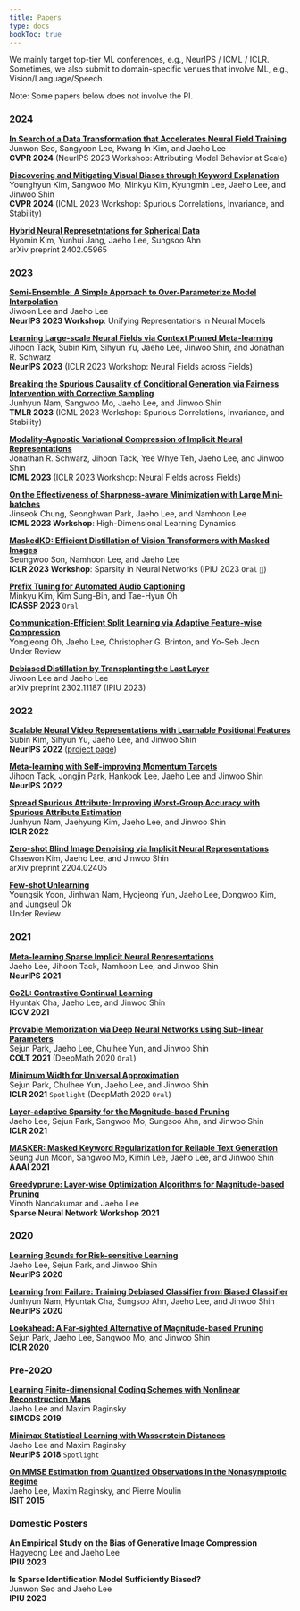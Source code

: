 ```yaml
---
title: Papers
type: docs
bookToc: true
---
```


We mainly target top-tier ML conferences, e.g., NeurIPS / ICML / ICLR.  
Sometimes, we also submit to domain-specific venues that involve ML, e.g., Vision/Language/Speech.

Note: Some papers below does not involve the PI.

### **2024**
[**In Search of a Data Transformation that Accelerates Neural Field Training**](https://arxiv.org/abs/2311.17094)  
Junwon Seo, Sangyoon Lee, Kwang In Kim, and Jaeho Lee  
**CVPR 2024** (NeurIPS 2023 Workshop: Attributing Model Behavior at Scale)  

[**Discovering and Mitigating Visual Biases through Keyword Explanation**](https://arxiv.org/abs/2301.11104)  
Younghyun Kim, Sangwoo Mo, Minkyu Kim, Kyungmin Lee, Jaeho Lee, and Jinwoo Shin  
**CVPR 2024** (ICML 2023 Workshop: Spurious Correlations, Invariance, and Stability)  

[**Hybrid Neural Represetntations for Spherical Data**](https://arxiv.org/abs/2402.05965)  
Hyomin Kim, Yunhui Jang, Jaeho Lee, Sungsoo Ahn  
arXiv preprint 2402.05965  

### **2023**

[**Semi-Ensemble: A Simple Approach to Over-Parameterize Model Interpolation**](https://unireps.org)  
Jiwoon Lee and Jaeho Lee  
**NeurIPS 2023 Workshop**: Unifying Representations in Neural Models

[**Learning Large-scale Neural Fields via Context Pruned Meta-learning**](https://arxiv.org/abs/2302.00617)  
Jihoon Tack, Subin Kim, Sihyun Yu, Jaeho Lee, Jinwoo Shin, and Jonathan R. Schwarz  
**NeurIPS 2023** (ICLR 2023 Workshop: Neural Fields across Fields)

[**Breaking the Spurious Causality of Conditional Generation via Fairness Intervention with Corrective Sampling**](https://openreview.net/forum?id=VV4zJwLwI7)  
Junhyun Nam, Sangwoo Mo, Jaeho Lee, and Jinwoo Shin  
**TMLR 2023** (ICML 2023 Workshop: Spurious Correlations, Invariance, and Stability)

[**Modality-Agnostic Variational Compression of Implicit Neural Representations**](https://openreview.net/forum?id=bBXCCSoVQZ)  
Jonathan R. Schwarz, Jihoon Tack, Yee Whye Teh, Jaeho Lee, and Jinwoo Shin  
**ICML 2023** (ICLR 2023 Workshop: Neural Fields across Fields)

[**On the Effectiveness of Sharpness-aware Minimization with Large Mini-batches**](https://icml.cc/virtual/2023/25899)  
Jinseok Chung, Seonghwan Park, Jaeho Lee, and Namhoon Lee  
**ICML 2023 Workshop**: High-Dimensional Learning Dynamics

[**MaskedKD: Efficient Distillation of Vision Transformers with Masked Images**](https://arxiv.org/abs/2302.10494)  
Seungwoo Son, Namhoon Lee, and Jaeho Lee  
**ICLR 2023 Workshop**: Sparsity in Neural Networks (IPIU 2023 `Oral` `🥉`)

[**Prefix Tuning for Automated Audio Captioning**](https://prefixaac.github.io)  
Minkyu Kim, Kim Sung-Bin, and Tae-Hyun Oh  
**ICASSP 2023** `Oral`

[**Communication-Efficient Split Learning via Adaptive Feature-wise Compression**](https://arxiv.org/abs/2307.10805)  
Yongjeong Oh, Jaeho Lee, Christopher G. Brinton, and Yo-Seb Jeon  
Under Review

[**Debiased Distillation by Transplanting the Last Layer**](https://arxiv.org/abs/2302.11187)  
Jiwoon Lee and Jaeho Lee  
arXiv preprint 2302.11187 (IPIU 2023)


### **2022**

[**Scalable Neural Video Representations with Learnable Positional Features**](https://openreview.net/forum?id=OxfI-3i5M8g)  
Subin Kim, Sihyun Yu, Jaeho Lee, and Jinwoo Shin  
**NeurIPS 2022** ([project page](https://subin-kim-cv.github.io/NVP/))

[**Meta-learning with Self-improving Momentum Targets**](https://openreview.net/forum?id=FCNMbF_TsKm)  
Jihoon Tack, Jongjin Park, Hankook Lee, Jaeho Lee and Jinwoo Shin  
**NeurIPS 2022**

[**Spread Spurious Attribute: Improving Worst-Group Accuracy with Spurious Attribute Estimation**](https://openreview.net/forum?id=_F9xpOrqyX9)  
Junhyun Nam, Jaehyung Kim, Jaeho Lee, and Jinwoo Shin  
**ICLR 2022**

[**Zero-shot Blind Image Denoising via Implicit Neural Representations**](https://arxiv.org/abs/2204.02405)  
Chaewon Kim, Jaeho Lee, and Jinwoo Shin  
arXiv preprint 2204.02405

[**Few-shot Unlearning**](https://arxiv.org/abs/2205.15567)  
Youngsik Yoon, Jinhwan Nam, Hyojeong Yun, Jaeho Lee, Dongwoo Kim, and Jungseul Ok  
Under Review


### **2021**

[**Meta-learning Sparse Implicit Neural Representations**](https://openreview.net/forum?id=Tn0PnRY877g)  
Jaeho Lee, Jihoon Tack, Namhoon Lee, and Jinwoo Shin  
**NeurIPS 2021**

[**Co2L: Contrastive Continual Learning**](https://openaccess.thecvf.com/content/ICCV2021/html/Cha_Co2L_Contrastive_Continual_Learning_ICCV_2021_paper.html)  
Hyuntak Cha, Jaeho Lee, and Jinwoo Shin  
**ICCV 2021**

[**Provable Memorization via Deep Neural Networks using Sub-linear Parameters**](https://proceedings.mlr.press/v134/park21a.html)  
Sejun Park, Jaeho Lee, Chulhee Yun, and Jinwoo Shin  
**COLT 2021** (DeepMath 2020 `Oral`)

[**Minimum Width for Universal Approximation**](https://openreview.net/forum?id=O-XJwyoIF-k)  
Sejun Park, Chulhee Yun, Jaeho Lee, and Jinwoo Shin  
**ICLR 2021** `Spotlight` (DeepMath 2020 `Oral`)

[**Layer-adaptive Sparsity for the Magnitude-based Pruning**](https://openreview.net/forum?id=H6ATjJ0TKdf)  
Jaeho Lee, Sejun Park, Sangwoo Mo, Sungsoo Ahn, and Jinwoo Shin  
**ICLR 2021**

[**MASKER: Masked Keyword Regularization for Reliable Text Generation**](https://ojs.aaai.org/index.php/AAAI/article/view/17601)  
Seung Jun Moon, Sangwoo Mo, Kimin Lee, Jaeho Lee, and Jinwoo Shin  
**AAAI 2021**

[**Greedyprune: Layer-wise Optimization Algorithms for Magnitude-based Pruning**](https://sites.google.com/view/sparsity-workshop-2021/accepted-papers)  
Vinoth Nandakumar and Jaeho Lee  
**Sparse Neural Network Workshop 2021**

### **2020**

[**Learning Bounds for Risk-sensitive Learning**](https://proceedings.neurips.cc/paper/2020/hash/9f60ab2b55468f104055b16df8f69e81-Abstract.html)  
Jaeho Lee, Sejun Park, and Jinwoo Shin  
**NeurIPS 2020**

[**Learning from Failure: Training Debiased Classifier from Biased Classifier**](https://papers.nips.cc/paper_files/paper/2020/hash/eddc3427c5d77843c2253f1e799fe933-Abstract.html)  
Junhyun Nam, Hyuntak Cha, Sungsoo Ahn, Jaeho Lee, and Jinwoo Shin  
**NeurIPS 2020**

[**Lookahead: A Far-sighted Alternative of Magnitude-based Pruning**](https://openreview.net/forum?id=ryl3ygHYDB)  
Sejun Park, Jaeho Lee, Sangwoo Mo, and Jinwoo Shin  
**ICLR 2020**

### **Pre-2020**

[**Learning Finite-dimensional Coding Schemes with Nonlinear Reconstruction Maps**](https://epubs.siam.org/doi/10.1137/18M1234461)  
Jaeho Lee and Maxim Raginsky  
**SIMODS 2019**

[**Minimax Statistical Learning with Wasserstein Distances**](https://papers.nips.cc/paper_files/paper/2018/hash/ea8fcd92d59581717e06eb187f10666d-Abstract.html)  
Jaeho Lee and Maxim Raginsky  
**NeurIPS 2018** `Spotlight`

[**On MMSE Estimation from Quantized Observations in the Nonasymptotic Regime**](https://ieeexplore.ieee.org/document/7282992)  
Jaeho Lee, Maxim Raginsky, and Pierre Moulin  
**ISIT 2015**


### **Domestic Posters**

**An Empirical Study on the Bias of Generative Image Compression**  
Hagyeong Lee and Jaeho Lee  
**IPIU 2023**

**Is Sparse Identification Model Sufficiently Biased?**  
Junwon Seo and Jaeho Lee  
**IPIU 2023**
